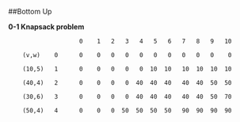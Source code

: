 ##Bottom Up


**0-1 Knapsack problem**

                        0    1   2   3   4   5   6   7   8   9   10
                   
        (v,w)    0      0    0   0   0   0   0   0   0   0   0    0 
                 
        (10,5)   1      0    0   0   0   0  10  10   10  10  10  10 
                   
        (40,4)   2      0    0   0   0  40  40  40   40  40  50  50
                   
        (30,6)   3      0    0   0   0  40  40  40   40  40  50  70 
                   
        (50,4)   4      0    0   0  50  50  50  50   90  90  90  90
        